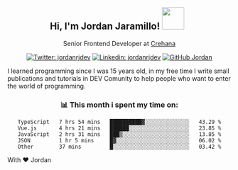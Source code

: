 <div align="center">
<h2 style="margin-right:10px;">Hi, I'm Jordan Jaramillo! <img src="https://media.giphy.com/media/Wj7lNjMNDxSmc/source.gif" width="50" > </h2>

<p>Senior Frontend Developer at <a href="https://www.crehana.com/">Crehana</a></p>

[![Twitter: jordanrjdev](https://img.shields.io/twitter/follow/jordanrjdev?style=social)](https://twitter.com/jordanrjdev)
[![Linkedin: jordanrjdev](https://img.shields.io/badge/-jordanrjdev-blue?style=flat-square&logo=Linkedin&logoColor=white&link=https://www.linkedin.com/in/jordanrjdev/)](https://www.linkedin.com/in/jordanrjdev/)
[![GitHub Jordan](https://img.shields.io/github/followers/jnadroj?label=follow&style=social)](https://github.com/jnadroj)

</div>
I learned programming since I was 15 years old, in my free time I write small publications and tutorials in DEV Comunity to help people who want to enter the world of programming.

<div align="center">

### 📊 **This month i spent my time on:**

<!--START_SECTION:waka-->

```text
TypeScript   7 hrs 54 mins   ██████████▓░░░░░░░░░░░░░░   43.29 %
Vue.js       4 hrs 21 mins   ██████░░░░░░░░░░░░░░░░░░░   23.85 %
JavaScript   2 hrs 31 mins   ███▒░░░░░░░░░░░░░░░░░░░░░   13.85 %
JSON         1 hr 5 mins     █▓░░░░░░░░░░░░░░░░░░░░░░░   06.02 %
Other        37 mins         █░░░░░░░░░░░░░░░░░░░░░░░░   03.42 %
```

<!--END_SECTION:waka-->

</div>

With ❤️ Jordan
